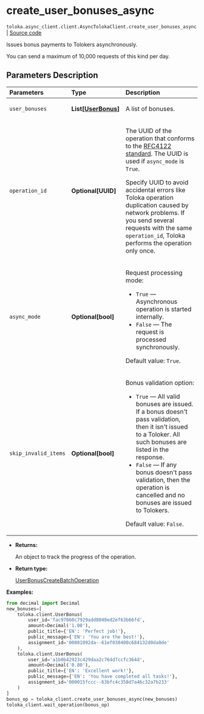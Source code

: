 # create_user_bonuses_async
`toloka.async_client.client.AsyncTolokaClient.create_user_bonuses_async` | [Source code](https://github.com/Toloka/toloka-kit/blob/v1.2.2/src/client/__init__.py#L0)

Issues bonus payments to Tolokers asynchronously.


You can send a maximum of 10,000 requests of this kind per day.

## Parameters Description

| Parameters | Type | Description |
| :----------| :----| :-----------|
`user_bonuses`|**List\[[UserBonus](toloka.client.user_bonus.UserBonus.md)\]**|<p>A list of bonuses.</p>
`operation_id`|**Optional\[UUID\]**|<p>The UUID of the operation that conforms to the [RFC4122 standard](https://tools.ietf.org/html/rfc4122). The UUID is used if `async_mode` is `True`.</p> <p>Specify UUID to avoid accidental errors like Toloka operation duplication caused by network problems. If you send several requests with the same `operation_id`, Toloka performs the operation only once.</p>
`async_mode`|**Optional\[bool\]**|<p>Request processing mode:</p> <ul> <li>`True` — Asynchronous operation is started internally.</li> <li>`False` — The request is processed synchronously.</li> </ul> <p></p><p>Default value: `True`.</p>
`skip_invalid_items`|**Optional\[bool\]**|<p>Bonus validation option:</p> <ul> <li>`True` — All valid bonuses are issued. If a bonus doesn&#x27;t pass validation, then it isn&#x27;t issued to a Toloker. All such bonuses are listed in the response.</li> <li>`False` — If any bonus doesn&#x27;t pass validation, then the operation is cancelled and no bonuses are issued to Tolokers.</li> </ul> <p></p><p>Default value: `False`.</p>

* **Returns:**

  An object to track the progress of the operation.

* **Return type:**

  [UserBonusCreateBatchOperation](toloka.client.operations.UserBonusCreateBatchOperation.md)

**Examples:**


```python
from decimal import Decimal
new_bonuses=[
    toloka.client.UserBonus(
        user_id='fac97860c7929add8048ed2ef63b66fd',
        amount=Decimal('1.00'),
        public_title={'EN': 'Perfect job!'},
        public_message={'EN': 'You are the best!'},
        assignment_id='00001092da--61ef030400c684132d0da0de'
    ),
    toloka.client.UserBonus(
        user_id='a1b0b42923c429daa2c764d7ccfc364d',
        amount=Decimal('0.80'),
        public_title={'EN': 'Excellent work!'},
        public_message={'EN': 'You have completed all tasks!'},
        assignment_id='000015fccc--63bfc4c358d7a46c32a7b233'
    )
]
bonus_op = toloka_client.create_user_bonuses_async(new_bonuses)
toloka_client.wait_operation(bonus_op)
```
